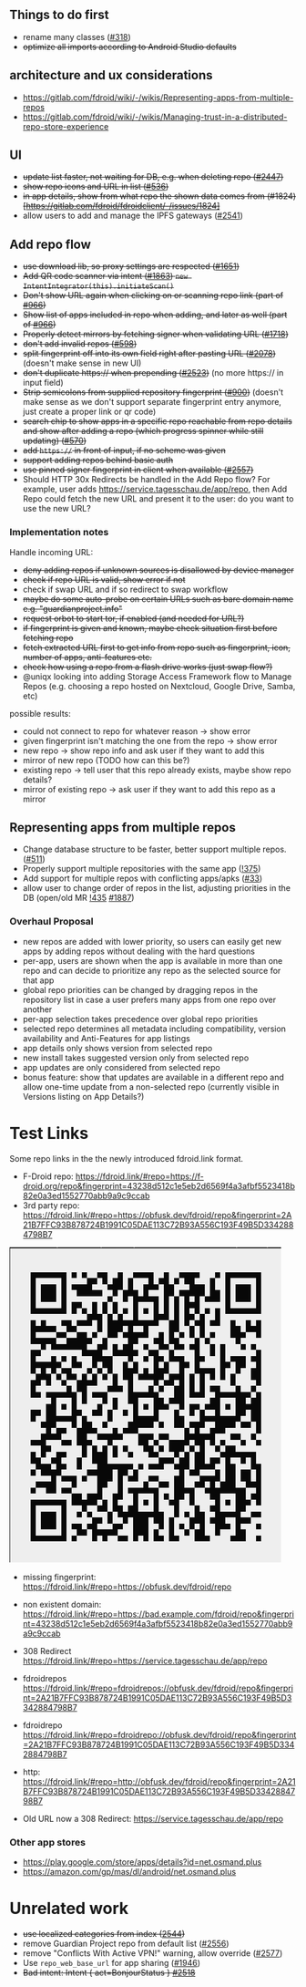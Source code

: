 ## Things to do first

* rename many classes ([#318](https://gitlab.com/fdroid/fdroidclient/-/issues/318#note_450961188))
* ~~optimize all imports according to Android Studio defaults~~

## architecture and ux considerations

* https://gitlab.com/fdroid/wiki/-/wikis/Representing-apps-from-multiple-repos
* https://gitlab.com/fdroid/wiki/-/wikis/Managing-trust-in-a-distributed-repo-store-experience

## UI

* ~~update list faster, not waiting for DB, e.g. when deleting repo ([#2447](https://gitlab.com/fdroid/fdroidclient/-/issues/2447))~~
* ~~show repo icons and URL in list ([#536](https://gitlab.com/fdroid/fdroidclient/-/issues/536))~~
* ~~in app details, show from what repo the shown data comes from (#1824)[https://gitlab.com/fdroid/fdroidclient/-/issues/1824]~~
* allow users to add and manage the IPFS gateways ([#2541](https://gitlab.com/fdroid/fdroidclient/-/issues/2541))

## Add repo flow

* ~~use download lib, so proxy settings are respected ([#1651](https://gitlab.com/fdroid/fdroidclient/-/issues/1651))~~
* ~~Add QR code scanner via intent ([#1863](https://gitlab.com/fdroid/fdroidclient/-/issues/1863))
  `new IntentIntegrator(this).initiateScan()`~~
* ~~Don't show URL again when clicking on or scanning repo link (part of [#966](https://gitlab.com/fdroid/fdroidclient/-/issues/966))~~
* ~~Show list of apps included in repo when adding, and later as well (part of [#966](https://gitlab.com/fdroid/fdroidclient/-/issues/966))~~
* ~~Properly detect mirrors by fetching signer when validating URL ([#1718](https://gitlab.com/fdroid/fdroidclient/-/issues/1718))~~
* ~~don't add invalid repos ([#598](https://gitlab.com/fdroid/fdroidclient/-/issues/598))~~
* ~~split fingerprint off into its own field right after pasting URL ([#2078](https://gitlab.com/fdroid/fdroidclient/-/issues/2078))~~ (doesn't make sense in new UI)
* ~~don't duplicate https:// when prepending ([#2523](https://gitlab.com/fdroid/fdroidclient/-/issues/2523))~~ (no more https:// in input field)
* ~~Strip semicolons from supplied repository fingerprint ([#900](https://gitlab.com/fdroid/fdroidclient/-/issues/900))~~ (doesn't make sense as we don't support separate fingerprint entry anymore, just create a proper link or qr code)
* ~~search chip to show apps in a specific repo reachable from repo details and show after adding a repo (which progress spinner while still updating) ([#570](https://gitlab.com/fdroid/fdroidclient/-/issues/570))~~
* ~~add `https://` in front of input, if no scheme was given~~
* ~~support adding repos behind basic auth~~
* ~~use pinned signer fingerprint in client when available ([#2557](https://gitlab.com/fdroid/fdroidclient/-/issues/2557))~~
* Should HTTP 30x Redirects be handled in the Add Repo flow?  For example, user adds https://service.tagesschau.de/app/repo, then Add Repo could fetch the new URL and present it to the user: do you want to use the new URL?

### Implementation notes

Handle incoming URL:
* ~~deny adding repos if unknown sources is disallowed by device manager~~
* ~~check if repo URL is valid, show error if not~~
* check if swap URL and if so redirect to swap workflow
* ~~maybe do some auto-probe on certain URLs such as bare domain name e.g. "guardianproject.info"~~
* ~~request orbot to start tor, if enabled (and needed for URL?)~~
* ~~if fingerprint is given and known, maybe check situation first before fetching repo~~
* ~~fetch extracted URL first to get info from repo such as fingerprint, icon, number of apps, anti-features etc.~~
* ~~check how using a repo from a flash drive works (just swap flow?)~~
* @uniqx looking into adding Storage Access Framework flow to Manage Repos (e.g. choosing a repo hosted on Nextcloud, Google Drive, Samba, etc)

possible results:
* could not connect to repo for whatever reason -> show error
* given fingerprint isn't matching the one from the repo -> show error
* new repo -> show repo info and ask user if they want to add this
* mirror of new repo (TODO how can this be?)
* existing repo -> tell user that this repo already exists, maybe show repo details?
* mirror of existing repo -> ask user if they want to add this repo as a mirror

## Representing apps from multiple repos

* Change database structure to be faster, better support multiple repos. ([#511](https://gitlab.com/fdroid/fdroidclient/-/issues/511))
* Properly support multiple repositories with the same app ([!375](https://gitlab.com/fdroid/fdroidclient/-/merge_requests/375))
* Add support for multiple repos with conflicting apps/apks ([#33](https://gitlab.com/fdroid/fdroidclient/-/issues/33))
* allow user to change order of repos in the list, adjusting priorities in the DB (open/old MR [!435](https://gitlab.com/fdroid/fdroidclient/-/merge_requests/435) [#1887](https://gitlab.com/fdroid/fdroidclient/-/issues/1887))

### Overhaul Proposal

* new repos are added with lower priority, so users can easily get new apps by adding repos without dealing with the hard questions
* per-app, users are shown when the app is available in more than one repo and can decide to prioritize any repo as the selected source for that app
* global repo priorities can be changed by dragging repos in the repository list in case a user prefers many apps from one repo over another
* per-app selection takes precedence over global repo priorities
* selected repo determines all metadata including compatibility, version availability and Anti-Features for app listings
* app details only shows version from selected repo
* new install takes suggested version only from selected repo
* app updates are only considered from selected repo
* bonus feature: show that updates are available in a different repo and allow one-time update from a non-selected repo (currently visible in Versions listing on App Details?)

# Test Links

Some repo links in the the newly introduced fdroid.link format.

* F-Droid repo: https://fdroid.link/#repo=https://f-droid.org/repo&fingerprint=43238d512c1e5eb2d6569f4a3afbf5523418b82e0a3ed1552770abb9a9c9ccab
* 3rd party repo: https://fdroid.link/#repo=https://obfusk.dev/fdroid/repo&fingerprint=2A21B7FFC93B878724B1991C05DAE113C72B93A556C193F49B5D3342884798B7

![image](uploads/08b26b70dc2ee9776ab03167ae57185f/image.png)

* missing fingerprint: https://fdroid.link/#repo=https://obfusk.dev/fdroid/repo
* non existent domain: https://fdroid.link/#repo=https://bad.example.com/fdroid/repo&fingerprint=43238d512c1e5eb2d6569f4a3afbf5523418b82e0a3ed1552770abb9a9c9ccab
* 308 Redirect https://fdroid.link/#repo=https://service.tagesschau.de/app/repo
* fdroidrepos https://fdroid.link/#repo=fdroidrepos://obfusk.dev/fdroid/repo&fingerprint=2A21B7FFC93B878724B1991C05DAE113C72B93A556C193F49B5D3342884798B7
* fdroidrepo https://fdroid.link/#repo=fdroidrepo://obfusk.dev/fdroid/repo&fingerprint=2A21B7FFC93B878724B1991C05DAE113C72B93A556C193F49B5D3342884798B7
* http: https://fdroid.link/#repo=http://obfusk.dev/fdroid/repo&fingerprint=2A21B7FFC93B878724B1991C05DAE113C72B93A556C193F49B5D3342884798B7


* Old URL now a 308 Redirect: https://service.tagesschau.de/app/repo

### Other app stores

* https://play.google.com/store/apps/details?id=net.osmand.plus
* https://amazon.com/gp/mas/dl/android/net.osmand.plus

# Unrelated work

* ~~use localized categories from index ([2544](https://gitlab.com/fdroid/fdroidclient/-/issues/2544))~~
* remove Guardian Project repo from default list ([#2556](https://gitlab.com/fdroid/fdroidclient/-/issues/2556))
* remove "Conflicts With Active VPN!" warning, allow override ([#2577](https://gitlab.com/fdroid/fdroidclient/-/issues/2577))
* Use `repo_web_base_url` for app sharing ([#1946](https://gitlab.com/fdroid/fdroidclient/-/issues/1946))
* ~~Bad intent: Intent { act=BonjourStatus } [#2518](https://gitlab.com/fdroid/fdroidclient/-/issues/2518)~~
